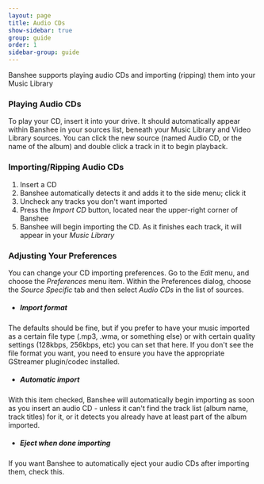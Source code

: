 ```yaml
---
layout: page
title: Audio CDs
show-sidebar: true
group: guide
order: 1
sidebar-group: guide
---
```


Banshee supports playing audio CDs and importing (ripping) them into your Music Library

### Playing Audio CDs

To play your CD, insert it into your drive.  It should automatically appear within Banshee in your sources list, beneath your Music Library and Video Library sources.  You can click the new source (named Audio CD, or the name of the album) and double click a track in it to begin playback.

### Importing/Ripping Audio CDs

  1. Insert a CD
  2. Banshee automatically detects it and adds it to the side menu; click it
  3. Uncheck any tracks you don't want imported
  4. Press the _Import CD_ button, located near the upper-right corner of Banshee
  5. Banshee will begin importing the CD.  As it finishes each track, it will appear in your _Music Library_

### Adjusting Your Preferences

You can change your CD importing preferences.  Go to the _Edit_ menu, and choose the _Preferences_ menu item.  Within the Preferences dialog, choose the _Source Specific_ tab and then select _Audio CDs_ in the list of sources.

 * ##### Import format
The defaults should be fine, but if you prefer to have your music imported as a certain file type (.mp3, .wma, or something else) or with certain quality settings (128kbps, 256kbps, etc) you can set that here.  If you don't see the file format you want, you need to ensure you have the appropriate GStreamer plugin/codec installed.

 * ##### Automatic import
With this item checked, Banshee will automatically begin importing as soon as you insert an audio CD - unless it can't find the track list (album name, track titles) for it, or it detects you already have at least part of the album imported.

 * ##### Eject when done importing
If you want Banshee to automatically eject your audio CDs after importing them, check this.
